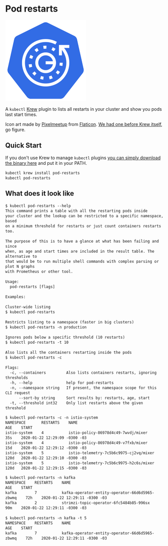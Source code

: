 # Pod restarts

![lists all restarts in your cluster and pods last start time](logo-256.png)

A `kubectl` [Krew](https://krew.dev) plugin to lists all restarts in your cluster and show you pods last start times.

Icon art made by [Pixelmeetup](https://www.flaticon.com/authors/pixelmeetup) from [Flaticon](https://www.flaticon.com/). [We had one before Krew itself](https://github.com/kubernetes-sigs/krew/issues/437), go figure.

## Quick Start

If you don't use Krew to manage `kubectl` plugins [you can simply download the binary here](https://github.com/caiobegotti/pod-restarts/releases) and put it in your PATH.

```
kubectl krew install pod-restarts
kubectl pod-restarts
```

## What does it look like

```
$ kubectl pod-restarts --help
This command prints a table with all the restarting pods inside
your cluster and the lookup can be restricted to a specific namespace, based
on a minimum threshold for restarts or just count containers restarts too.

The purpose of this is to have a glance at what has been failing and since
when, as age and start times are included in the result table. The alternative to
that would be to run multiple shell commands with complex parsing or plot N graphs
with Prometheus or other tool.

Usage:
  pod-restarts [flags]

Examples:

Cluster-wide listing
$ kubectl pod-restarts

Restricts listing to a namespace (faster in big clusters)
$ kubectl pod-restarts -n production

Ignores pods below a specific threshold (10 restarts)
$ kubectl pod-restarts -t 10

Also lists all the containers restarting inside the pods
$ kubectl pod-restarts -c

Flags:
  -c, --containers         Also lists containers restarts, ignoring thresholds
  -h, --help               help for pod-restarts
  -n, --namespace string   If present, the namespace scope for this CLI request
      --sort-by string     Sort results by: restarts, age, start
  -t, --threshold int32    Only list restarts above the given threshold
```

```
$ kubectl pod-restarts -c -n istio-system
NAMESPACE       RESTARTS    NAME                                      AGE    START
istio-system    4           istio-policy-86978d4c49-7wvdj/mixer       35s    2020-01-22 12:29:09 -0300 -03
istio-system    4           istio-policy-86978d4c49-v7fxb/mixer       15d    2020-01-22 12:29:12 -0300 -03
istio-system    5           istio-telemetry-7c5b6c9975-cj2vq/mixer    120d   2020-01-22 12:29:10 -0300 -03
istio-system    5           istio-telemetry-7c5b6c9975-h2c6s/mixer    120d   2020-01-22 12:29:15 -0300 -03
```

```
$ kubectl pod-restarts -n kafka
NAMESPACE    RESTARTS    NAME                                              AGE    START
kafka        7           kafka-operator-entity-operator-66d6d5965-zbwmq    72h    2020-01-22 12:29:11 -0300 -03
kafka        2           strimzi-topic-operator-6fc5484b85-996sx           90m    2020-01-22 12:29:11 -0300 -03

$ kubectl pod-restarts -n kafka -t 5
NAMESPACE    RESTARTS    NAME                                              AGE    START
kafka        7           kafka-operator-entity-operator-66d6d5965-zbwmq    72h    2020-01-22 12:29:11 -0300 -03
```
